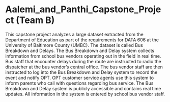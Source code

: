 # Aalemi_and_Panthi_Capstone_Project (Team B)
This capstone project analyzes a large dataset extracted from the Department of Education as part of the requirements for DATA 606 at the University of Baltimore County (UMBC). The dataset is called Bus Breakdown and Delays. The Bus Breakdown and Delay system collects information from school bus vendors operating out in the field in real time. Bus staff that encounter delays during the route are instructed to radio the dispatcher at the bus vendor’s central office. The bus vendor staff are then instructed to log into the Bus Breakdown and Delay system to record the event and notify OPT. OPT customer service agents use this system to inform parents who call with questions regarding bus service. The Bus Breakdown and Delay system is publicly accessible and contains real time updates. All information in the system is entered by school bus vendor staff.
